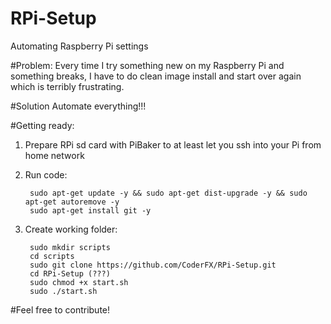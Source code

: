 # RPi-Setup
Automating Raspberry Pi settings

#Problem:
Every time I try something new on my Raspberry Pi and something breaks, I have to do clean image install and start over again which is terribly frustrating.

#Solution
Automate everything!!!

#Getting ready:

1. Prepare RPi sd card with PiBaker to at least let you ssh into your Pi from home network

2. Run code:

		sudo apt-get update -y && sudo apt-get dist-upgrade -y && sudo apt-get autoremove -y
		sudo apt-get install git -y


3. Create working folder:

		sudo mkdir scripts
		cd scripts
		sudo git clone https://github.com/CoderFX/RPi-Setup.git
		cd RPi-Setup (???)
		sudo chmod +x start.sh
		sudo ./start.sh

#Feel free to contribute!
